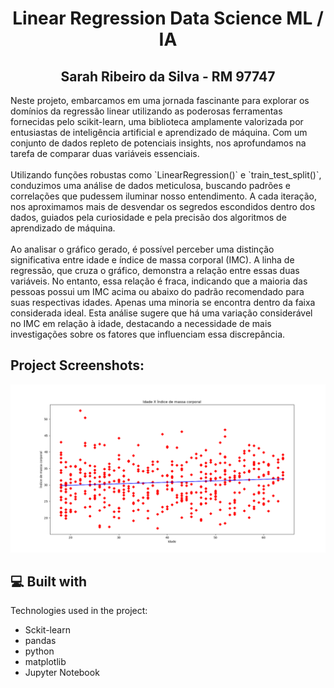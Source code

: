 <h1 align="center" id="title">Linear Regression Data Science ML / IA</h1>

<h2 align="center" id="title">Sarah Ribeiro da Silva - RM 97747</h2>

<p id="description">Neste projeto, embarcamos em uma jornada fascinante para explorar os domínios da regressão linear utilizando as poderosas ferramentas fornecidas pelo scikit-learn, uma biblioteca amplamente valorizada por entusiastas de inteligência artificial e aprendizado de máquina. Com um conjunto de dados repleto de potenciais insights, nos aprofundamos na tarefa de comparar duas variáveis essenciais.
<br><br>
Utilizando funções robustas como `LinearRegression()` e `train_test_split()`, conduzimos uma análise de dados meticulosa, buscando padrões e correlações que pudessem iluminar nosso entendimento. A cada iteração, nos aproximamos mais de desvendar os segredos escondidos dentro dos dados, guiados pela curiosidade e pela precisão dos algoritmos de aprendizado de máquina.
<br><br>
Ao analisar o gráfico gerado, é possível perceber uma distinção significativa entre idade e índice de massa corporal (IMC). A linha de regressão, que cruza o gráfico, demonstra a relação entre essas duas variáveis. No entanto, essa relação é fraca, indicando que a maioria das pessoas possui um IMC acima ou abaixo do padrão recomendado para suas respectivas idades. Apenas uma minoria se encontra dentro da faixa considerada ideal. Esta análise sugere que há uma variação considerável no IMC em relação à idade, destacando a necessidade de mais investigações sobre os fatores que influenciam essa discrepância.</p>

<h2>Project Screenshots:</h2>

<img src="./public/linear_regression.png" alt="project-screenshot">

  
  
<h2>💻 Built with</h2>

Technologies used in the project:

*   Sckit-learn
*   pandas
*   python
*   matplotlib
*   Jupyter Notebook
